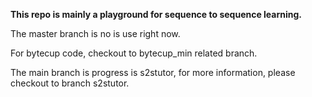 **This repo is mainly a playground for sequence to sequence learning.**

The master branch is no is use right now.

For bytecup code, checkout to bytecup_min related branch.

The main branch is progress is s2stutor, for more information, please checkout to branch s2stutor.
